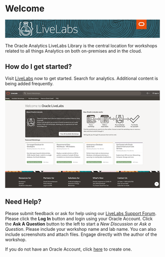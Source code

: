 # Welcome
[![](../common/images/livelabs-banner-formarketplace.png)](http://bit.ly/golivelabs/)

The Oracle Analytics LiveLabs Library is the central location for workshops related to all things Analytics on both on-premises and in the cloud.  

## How do I get started?
Visit [LiveLabs](http://bit.ly/golivelabs) now to get started.  Search for analytics.  Additional content is being added frequently.

[![](../common/images/livelabs.png)](http://bit.ly/golivelabs)

## Need Help?
Please submit feedback or ask for help using our [LiveLabs Support Forum](https://community.oracle.com/tech/developers/categories/livelabsdiscussions). Please click the **Log In** button and login using your Oracle Account. Click the **Ask A Question** button to the left to start a *New Discussion* or *Ask a Question*.  Please include your workshop name and lab name.  You can also include screenshots and attach files.  Engage directly with the author of the workshop.

If you do not have an Oracle Account, click [here](https://profile.oracle.com/myprofile/account/create-account.jspx) to create one.





